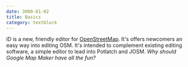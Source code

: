 ```yaml
---
date: 3000-01-02
title: Basics
category: textblock
---
```


iD is a new, friendly editor for [OpenStreetMap](http://www.openstreetmap.org/).
It's offers newcomers an easy way into editing OSM. It's intended to
complement existing editing software, a simple editor to lead into Potlatch and
JOSM. _Why should Google Map Maker have all the fun?_
